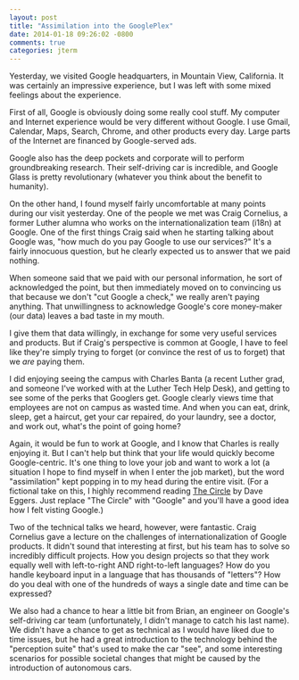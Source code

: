 ```yaml
---
layout: post
title: "Assimilation into the GooglePlex"
date: 2014-01-18 09:26:02 -0800
comments: true
categories: jterm
---
```


Yesterday, we visited Google headquarters, in Mountain View, California. It was certainly an impressive experience, but I was left with some mixed feelings about the experience.

First of all, Google is obviously doing some really cool stuff. My computer and Internet experience would be very different without Google. I use Gmail, Calendar, Maps, Search, Chrome, and other products every day. Large parts of the Internet are financed by Google-served ads. 

Google also has the deep pockets and corporate will to perform groundbreaking research. Their self-driving car is incredible, and Google Glass is pretty revolutionary (whatever you think about the benefit to humanity).

On the other hand, I found myself fairly uncomfortable at many points during our visit yesterday. One of the people we met was Craig Cornelius, a former Luther alumna who works on the internationalization team (i18n) at Google. One of the first things Craig said when he starting talking about Google was, "how much do you pay Google to use our services?" It's a fairly innocuous question, but he clearly expected us to answer that we paid nothing. 

When someone said that we paid with our personal information, he sort of acknowledged the point, but then immediately moved on to convincing us that because we don't "cut Google a check," we really aren't paying anything. That unwillingness to acknowledge Google's core money-maker (our data) leaves a bad taste in my mouth. 

I give them that data willingly, in exchange for some very useful services and products. But if Craig's perspective is common at Google, I have to feel like they're simply trying to forget (or convince the rest of us to forget) that we *are* paying them.

I did enjoying seeing the campus with Charles Banta (a recent Luther grad, and someone I've worked with at the Luther Tech Help Desk), and getting to see some of the perks that Googlers get. Google clearly views time that employees are not on campus as wasted time. And when you can eat, drink, sleep, get a haircut, get your car repaired, do your laundry, see a doctor, and work out, what's the point of going home?

Again, it would be fun to work at Google, and I know that Charles is really enjoying it. But I can't help but think that your life would quickly become Google-centric. It's one thing to love your job and want to work a lot (a situation I hope to find myself in when I enter the job market), but the word "assimilation" kept popping in to my head during the entire visit. (For a fictional take on this, I highly recommend reading [The Circle](https://www.goodreads.com/book/show/18302455-the-circle) by Dave Eggers. Just replace "The Circle" with "Google" and you'll have a good idea how I felt visting Google.)

Two of the technical talks we heard, however, were fantastic. Craig Cornelius gave a lecture on the challenges of internationalization of Google products. It didn't sound that interesting at first, but his team has to solve so incredibly difficult projects. How you design projects so that they work equally well with left-to-right AND right-to-left languages? How do you handle keyboard input in a language that has thousands of "letters"? How do you deal with one of the hundreds of ways a single date and time can be expressed?

We also had a chance to hear a little bit from Brian, an engineer on Google's self-driving car team (unfortunately, I didn't manage to catch his last name). We didn't have a chance to get as technical as I would have liked due to time issues, but he had a great introduction to the technology behind the "perception suite" that's used to make the car "see", and some interesting scenarios for possible societal changes that might be caused by the introduction of autonomous cars.
